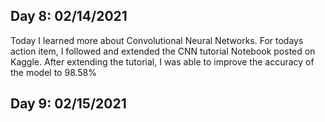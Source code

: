 ## Day 8: 02/14/2021

 Today I learned more about Convolutional Neural Networks. For todays action item, I followed and
 extended the CNN tutorial Notebook posted on Kaggle. After extending the tutorial, I was able 
 to improve the accuracy of the model to 98.58% 

## Day 9: 02/15/2021
